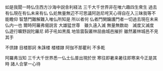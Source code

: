 如是我聞一時仏住西方沙海中説舎利経法
三千大千世界非在唯六趣四生衆生
過去有仏現在有仏未来有仏
仏処無量無辺不可思議阿迦尼咤天心得自在入三昧我等不能瞻仰
智慧門難解難入唯仏所知是
所以者何
仏者門関鑰護門者一切過去現在未来仏内一也
爾時阿羅弗偈説言
大雄猛世尊　雖久遠入滅
無量無数劫　滅度又滅度
仏遊行曠野説陀羅尼
師子吼如黒風
地皆震裂叢林屈曲城邑摧折
雖然叢林城邑不見其手

不倶隷 目楼那訶 朱誅楼 楼楼隷 阿伽不那瞿利 不多乾

阿羅弗当知 三千大千世界悉一仏土仏普出現於世
寒往即暑来暑往即寒来今正是其時
諸人合掌一心待
